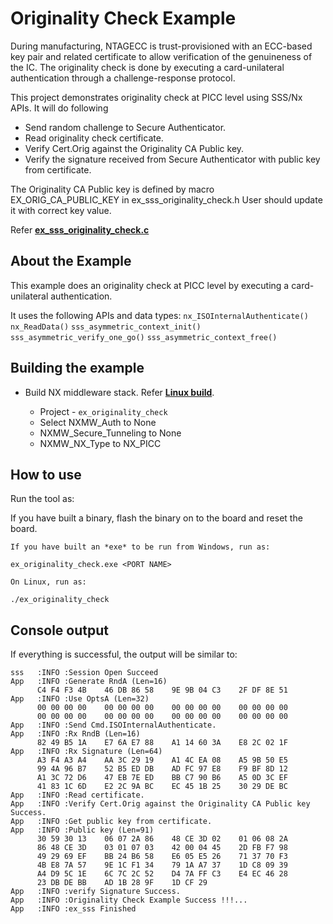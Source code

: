 # Originality Check Example

During manufacturing, NTAGECC is trust-provisioned with an ECC-based key
pair and related certificate to allow verification of the genuineness of
the IC. The originality check is done by executing a card-unilateral
authentication through a challenge-response protocol.

This project demonstrates originality check at PICC level using SSS/Nx APIs. It will do following
- Send random challenge to Secure Authenticator.
- Read originality check certificate.
- Verify Cert.Orig against the Originality CA Public key.
- Verify the signature received from Secure Authenticator with public key from certificate.

The Originality CA Public key is defined by macro
EX_ORIG_CA_PUBLIC_KEY in ex_sss_originality_check.h
User should update it with correct key value.

Refer [**ex_sss_originality_check.c**](./ex_sss_originality_check.c)

## About the Example

This example does an originality check at PICC level by executing a
card-unilateral authentication.

It uses the following APIs and data types:
    `nx_ISOInternalAuthenticate()`
    `nx_ReadData()`
    `sss_asymmetric_context_init()`
    `sss_asymmetric_verify_one_go()`
    `sss_asymmetric_context_free()`

## Building the example

- Build NX middleware stack. Refer [**Linux build**](../../../doc/linux/readme.md).

  - Project - `ex_originality_check`
  - Select NXMW_Auth to None
  - NXMW_Secure_Tunneling to None
  - NXMW_NX_Type to NX_PICC

## How to use

Run the tool as:

If you have built a binary, flash the binary on to the board and reset the board.

```
If you have built an *exe* to be run from Windows, run as:

ex_originality_check.exe <PORT NAME>
```

```
On Linux, run as:

./ex_originality_check
```

## Console output

If everything is successful, the output will be similar to:

```
sss   :INFO :Session Open Succeed
App   :INFO :Generate RndA (Len=16)
      C4 F4 F3 4B    46 DB 86 58    9E 9B 04 C3    2F DF 8E 51
App   :INFO :Use OptsA (Len=32)
      00 00 00 00    00 00 00 00    00 00 00 00    00 00 00 00
      00 00 00 00    00 00 00 00    00 00 00 00    00 00 00 00
App   :INFO :Send Cmd.ISOInternalAuthenticate.
App   :INFO :Rx RndB (Len=16)
      82 49 B5 1A    E7 6A E7 88    A1 14 60 3A    E8 2C 02 1F
App   :INFO :Rx Signature (Len=64)
      A3 F4 A3 A4    AA 3C 29 19    A1 4C EA 08    A5 9B 50 E5
      99 4A 96 B7    52 B5 ED DB    AD FC 97 E8    F9 BF 8D 12
      A1 3C 72 D6    47 EB 7E ED    BB C7 90 B6    A5 0D 3C EF
      41 83 1C 6D    E2 2C 9A BC    EC 45 1B 25    30 29 DE BC
App   :INFO :Read certificate.
App   :INFO :Verify Cert.Orig against the Originality CA Public key Success.
App   :INFO :Get public key from certificate.
App   :INFO :Public key (Len=91)
      30 59 30 13    06 07 2A 86    48 CE 3D 02    01 06 08 2A
      86 48 CE 3D    03 01 07 03    42 00 04 45    2D FB F7 98
      49 29 69 EF    BB 24 B6 58    E6 05 E5 26    71 37 70 F3
      4B E8 7A 57    9E 1C F1 34    79 1A A7 37    1D C8 09 39
      A4 D9 5C 1E    6C 7C 2C 52    D4 7A FF C3    E4 EC 46 28
      23 DB DE BB    AD 1B 28 9F    1D CF 29
App   :INFO :verify Signature Success.
App   :INFO :Originality Check Example Success !!!...
App   :INFO :ex_sss Finished
```
